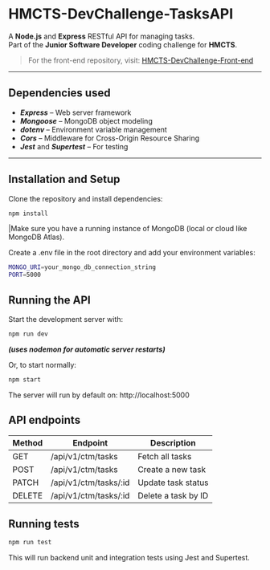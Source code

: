 # HMCTS-DevChallenge-TasksAPI

A **Node.js** and **Express** RESTful API for managing tasks.  
Part of the **Junior Software Developer** coding challenge for **HMCTS**.

> For the front-end repository, visit: [HMCTS-DevChallenge-Front-end](https://github.com/YordanovDnA/HMCTS-DevChallenge-Tasks-Front-end)

---

## Dependencies used

- **_Express_** – Web server framework
- **_Mongoose_** – MongoDB object modeling
- **_dotenv_** – Environment variable management
- **_Cors_** – Middleware for Cross-Origin Resource Sharing
- **_Jest_** and **_Supertest_** – For testing

---

## Installation and Setup

Clone the repository and install dependencies:

```bash
npm install
```

|Make sure you have a running instance of MongoDB (local or cloud like MongoDB Atlas).

Create a .env file in the root directory and add your environment variables:

```bash
MONGO_URI=your_mongo_db_connection_string
PORT=5000
```

## Running the API

Start the development server with:

```bash
npm run dev
```

**_(uses nodemon for automatic server restarts)_**

Or, to start normally:

```bash
npm start
```

The server will run by default on:
http://localhost:5000

## API endpoints

| Method | Endpoint              | Description         |
| ------ | --------------------- | ------------------- |
| GET    | /api/v1/ctm/tasks     | Fetch all tasks     |
| POST   | /api/v1/ctm/tasks     | Create a new task   |
| PATCH  | /api/v1/ctm/tasks/:id | Update task status  |
| DELETE | /api/v1/ctm/tasks/:id | Delete a task by ID |

## Running tests

```bash
npm run test
```

This will run backend unit and integration tests using Jest and Supertest.
